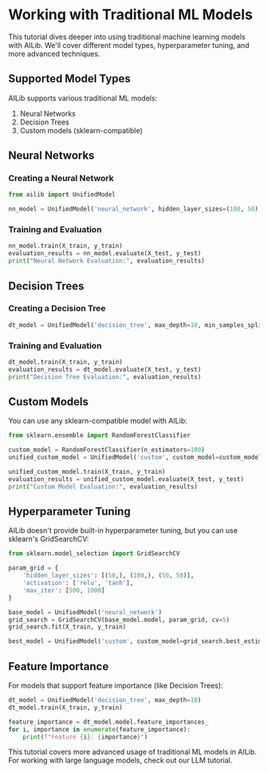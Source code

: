 # Working with Traditional ML Models

This tutorial dives deeper into using traditional machine learning models with AILib. We'll cover different model types, hyperparameter tuning, and more advanced techniques.

## Supported Model Types

AILib supports various traditional ML models:

1. Neural Networks
2. Decision Trees
3. Custom models (sklearn-compatible)

## Neural Networks

### Creating a Neural Network

```python
from ailib import UnifiedModel

nn_model = UnifiedModel('neural_network', hidden_layer_sizes=(100, 50), activation='relu', max_iter=1000)
```

### Training and Evaluation

```python
nn_model.train(X_train, y_train)
evaluation_results = nn_model.evaluate(X_test, y_test)
print("Neural Network Evaluation:", evaluation_results)
```

## Decision Trees

### Creating a Decision Tree

```python
dt_model = UnifiedModel('decision_tree', max_depth=10, min_samples_split=5)
```

### Training and Evaluation

```python
dt_model.train(X_train, y_train)
evaluation_results = dt_model.evaluate(X_test, y_test)
print("Decision Tree Evaluation:", evaluation_results)
```

## Custom Models

You can use any sklearn-compatible model with AILib:

```python
from sklearn.ensemble import RandomForestClassifier

custom_model = RandomForestClassifier(n_estimators=100)
unified_custom_model = UnifiedModel('custom', custom_model=custom_model)

unified_custom_model.train(X_train, y_train)
evaluation_results = unified_custom_model.evaluate(X_test, y_test)
print("Custom Model Evaluation:", evaluation_results)
```

## Hyperparameter Tuning

AILib doesn't provide built-in hyperparameter tuning, but you can use sklearn's GridSearchCV:

```python
from sklearn.model_selection import GridSearchCV

param_grid = {
    'hidden_layer_sizes': [(50,), (100,), (50, 50)],
    'activation': ['relu', 'tanh'],
    'max_iter': [500, 1000]
}

base_model = UnifiedModel('neural_network')
grid_search = GridSearchCV(base_model.model, param_grid, cv=5)
grid_search.fit(X_train, y_train)

best_model = UnifiedModel('custom', custom_model=grid_search.best_estimator_)
```

## Feature Importance

For models that support feature importance (like Decision Trees):

```python
dt_model = UnifiedModel('decision_tree', max_depth=10)
dt_model.train(X_train, y_train)

feature_importance = dt_model.model.feature_importances_
for i, importance in enumerate(feature_importance):
    print(f"Feature {i}: {importance}")
```

This tutorial covers more advanced usage of traditional ML models in AILib. For working with large language models, check out our LLM tutorial.